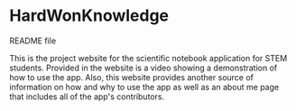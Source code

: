 HardWonKnowledge
================
README file

This is the project website for the scientific notebook application for STEM students. Provided in the website is a video showing a demonstration of how to use the app. Also, this website provides another source of information on how and why to use the app as well as an about me page that includes all of the app's contributors. 
